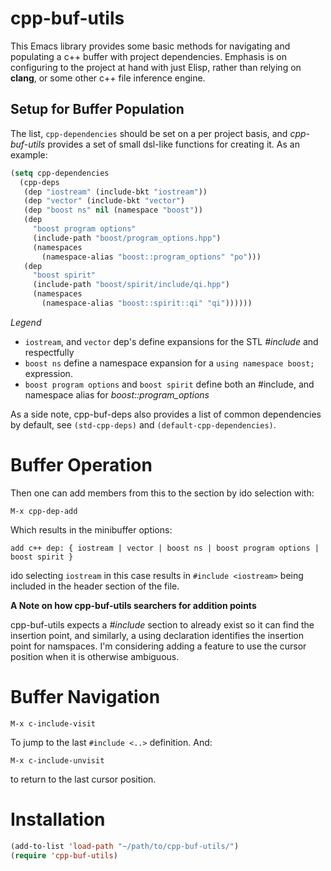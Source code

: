 cpp-buf-utils
==============
This Emacs library provides some basic methods for navigating and
populating a c++ buffer with project dependencies. Emphasis is on
configuring to the project at hand with just Elisp, rather than
relying on **clang**, or some other c++ file inference engine.

## Setup for Buffer Population
The list, ```cpp-dependencies``` should be set on a per project basis,
and *cpp-buf-utils* provides a set of small dsl-like functions
for creating it. As an example: 
```lisp
(setq cpp-dependencies
  (cpp-deps
   (dep "iostream" (include-bkt "iostream"))
   (dep "vector" (include-bkt "vector")
   (dep "boost ns" nil (namespace "boost"))
   (dep
	 "boost program options"
	 (include-path "boost/program_options.hpp")
	 (namespaces
	   (namespace-alias "boost::program_options" "po")))
   (dep
	 "boost spirit"
	 (include-path "boost/spirit/include/qi.hpp")
	 (namespaces
	   (namespace-alias "boost::spirit::qi" "qi"))))))
```

*Legend*
  * ```iostream```, and ```vector``` dep's define expansions for the STL *#include <iostream>* and *<vector>*
  respectfully
  * ```boost ns``` define a namespace expansion for a ```using namespace boost;``` expression.
  * ```boost program options``` and ```boost spirit``` define both an #include, and namespace alias for *boost::program_options*

As a side note, cpp-buf-deps also provides a list of common dependencies by default, see ```(std-cpp-deps)``` and ```(default-cpp-dependencies)```.

# Buffer Operation 
Then one can add members from this to the section by ido selection with:
```
M-x cpp-dep-add 
```
Which results in the minibuffer options:
```
add c++ dep: { iostream | vector | boost ns | boost program options | boost spirit } 
```

ido selecting ```iostream``` in this case results in ```#include <iostream>``` being included in
the header section of the file.

**A Note on how cpp-buf-utils searchers for addition points**

cpp-buf-utils expects a *#include* section to already exist so it can find
the insertion point, and similarly, a using declaration identifies the insertion
point for namspaces. I'm considering adding a feature to use the cursor position
when it is otherwise ambiguous. 

# Buffer Navigation
```elisp
M-x c-include-visit
```
To jump to the last ```#include <..>``` definition. And:

```elisp
M-x c-include-unvisit
```
to return to the last cursor position.

# Installation
```lisp
(add-to-list 'load-path "~/path/to/cpp-buf-utils/")
(require 'cpp-buf-utils)
```

